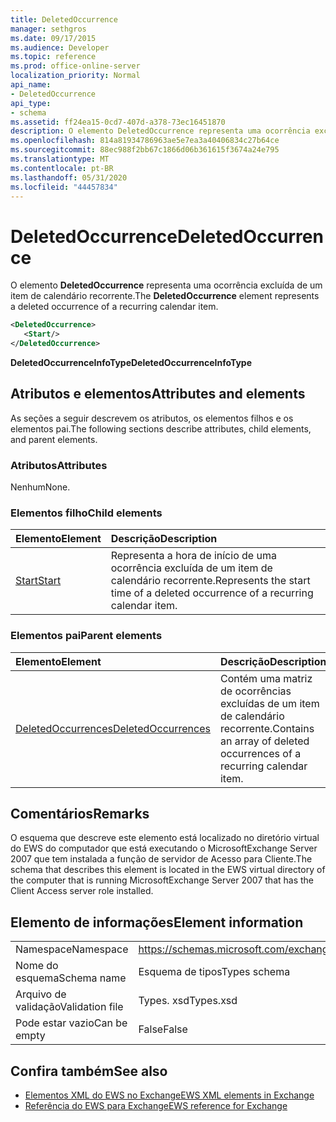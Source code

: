 ```yaml
---
title: DeletedOccurrence
manager: sethgros
ms.date: 09/17/2015
ms.audience: Developer
ms.topic: reference
ms.prod: office-online-server
localization_priority: Normal
api_name:
- DeletedOccurrence
api_type:
- schema
ms.assetid: ff24ea15-0cd7-407d-a378-73ec16451870
description: O elemento DeletedOccurrence representa uma ocorrência excluída de um item de calendário recorrente.
ms.openlocfilehash: 814a81934786963ae5e7ea3a40406834c27b64ce
ms.sourcegitcommit: 88ec988f2bb67c1866d06b361615f3674a24e795
ms.translationtype: MT
ms.contentlocale: pt-BR
ms.lasthandoff: 05/31/2020
ms.locfileid: "44457834"
---
```

# <a name="deletedoccurrence"></a><span data-ttu-id="b6dd3-103">DeletedOccurrence</span><span class="sxs-lookup"><span data-stu-id="b6dd3-103">DeletedOccurrence</span></span>

<span data-ttu-id="b6dd3-104">O elemento **DeletedOccurrence** representa uma ocorrência excluída de um item de calendário recorrente.</span><span class="sxs-lookup"><span data-stu-id="b6dd3-104">The **DeletedOccurrence** element represents a deleted occurrence of a recurring calendar item.</span></span> 
  
```xml
<DeletedOccurrence>
   <Start/>
</DeletedOccurrence>
```

 <span data-ttu-id="b6dd3-105">**DeletedOccurrenceInfoType**</span><span class="sxs-lookup"><span data-stu-id="b6dd3-105">**DeletedOccurrenceInfoType**</span></span>
## <a name="attributes-and-elements"></a><span data-ttu-id="b6dd3-106">Atributos e elementos</span><span class="sxs-lookup"><span data-stu-id="b6dd3-106">Attributes and elements</span></span>

<span data-ttu-id="b6dd3-107">As seções a seguir descrevem os atributos, os elementos filhos e os elementos pai.</span><span class="sxs-lookup"><span data-stu-id="b6dd3-107">The following sections describe attributes, child elements, and parent elements.</span></span>
  
### <a name="attributes"></a><span data-ttu-id="b6dd3-108">Atributos</span><span class="sxs-lookup"><span data-stu-id="b6dd3-108">Attributes</span></span>

<span data-ttu-id="b6dd3-109">Nenhum</span><span class="sxs-lookup"><span data-stu-id="b6dd3-109">None.</span></span>
  
### <a name="child-elements"></a><span data-ttu-id="b6dd3-110">Elementos filho</span><span class="sxs-lookup"><span data-stu-id="b6dd3-110">Child elements</span></span>

|<span data-ttu-id="b6dd3-111">**Elemento**</span><span class="sxs-lookup"><span data-stu-id="b6dd3-111">**Element**</span></span>|<span data-ttu-id="b6dd3-112">**Descrição**</span><span class="sxs-lookup"><span data-stu-id="b6dd3-112">**Description**</span></span>|
|:-----|:-----|
|[<span data-ttu-id="b6dd3-113">Start</span><span class="sxs-lookup"><span data-stu-id="b6dd3-113">Start</span></span>](start.md) <br/> |<span data-ttu-id="b6dd3-114">Representa a hora de início de uma ocorrência excluída de um item de calendário recorrente.</span><span class="sxs-lookup"><span data-stu-id="b6dd3-114">Represents the start time of a deleted occurrence of a recurring calendar item.</span></span>  <br/> |
   
### <a name="parent-elements"></a><span data-ttu-id="b6dd3-115">Elementos pai</span><span class="sxs-lookup"><span data-stu-id="b6dd3-115">Parent elements</span></span>

|<span data-ttu-id="b6dd3-116">**Elemento**</span><span class="sxs-lookup"><span data-stu-id="b6dd3-116">**Element**</span></span>|<span data-ttu-id="b6dd3-117">**Descrição**</span><span class="sxs-lookup"><span data-stu-id="b6dd3-117">**Description**</span></span>|
|:-----|:-----|
|[<span data-ttu-id="b6dd3-118">DeletedOccurrences</span><span class="sxs-lookup"><span data-stu-id="b6dd3-118">DeletedOccurrences</span></span>](deletedoccurrences.md) <br/> |<span data-ttu-id="b6dd3-119">Contém uma matriz de ocorrências excluídas de um item de calendário recorrente.</span><span class="sxs-lookup"><span data-stu-id="b6dd3-119">Contains an array of deleted occurrences of a recurring calendar item.</span></span>  <br/> |
   
## <a name="remarks"></a><span data-ttu-id="b6dd3-120">Comentários</span><span class="sxs-lookup"><span data-stu-id="b6dd3-120">Remarks</span></span>

<span data-ttu-id="b6dd3-121">O esquema que descreve este elemento está localizado no diretório virtual do EWS do computador que está executando o MicrosoftExchange Server 2007 que tem instalada a função de servidor de Acesso para Cliente.</span><span class="sxs-lookup"><span data-stu-id="b6dd3-121">The schema that describes this element is located in the EWS virtual directory of the computer that is running MicrosoftExchange Server 2007 that has the Client Access server role installed.</span></span>
  
## <a name="element-information"></a><span data-ttu-id="b6dd3-122">Elemento de informações</span><span class="sxs-lookup"><span data-stu-id="b6dd3-122">Element information</span></span>

|||
|:-----|:-----|
|<span data-ttu-id="b6dd3-123">Namespace</span><span class="sxs-lookup"><span data-stu-id="b6dd3-123">Namespace</span></span>  <br/> |https://schemas.microsoft.com/exchange/services/2006/types  <br/> |
|<span data-ttu-id="b6dd3-124">Nome do esquema</span><span class="sxs-lookup"><span data-stu-id="b6dd3-124">Schema name</span></span>  <br/> |<span data-ttu-id="b6dd3-125">Esquema de tipos</span><span class="sxs-lookup"><span data-stu-id="b6dd3-125">Types schema</span></span>  <br/> |
|<span data-ttu-id="b6dd3-126">Arquivo de validação</span><span class="sxs-lookup"><span data-stu-id="b6dd3-126">Validation file</span></span>  <br/> |<span data-ttu-id="b6dd3-127">Types. xsd</span><span class="sxs-lookup"><span data-stu-id="b6dd3-127">Types.xsd</span></span>  <br/> |
|<span data-ttu-id="b6dd3-128">Pode estar vazio</span><span class="sxs-lookup"><span data-stu-id="b6dd3-128">Can be empty</span></span>  <br/> |<span data-ttu-id="b6dd3-129">False</span><span class="sxs-lookup"><span data-stu-id="b6dd3-129">False</span></span>  <br/> |
   
## <a name="see-also"></a><span data-ttu-id="b6dd3-130">Confira também</span><span class="sxs-lookup"><span data-stu-id="b6dd3-130">See also</span></span>

- [<span data-ttu-id="b6dd3-131">Elementos XML do EWS no Exchange</span><span class="sxs-lookup"><span data-stu-id="b6dd3-131">EWS XML elements in Exchange</span></span>](ews-xml-elements-in-exchange.md)  
- [<span data-ttu-id="b6dd3-132">Referência do EWS para Exchange</span><span class="sxs-lookup"><span data-stu-id="b6dd3-132">EWS reference for Exchange</span></span>](ews-reference-for-exchange.md)

